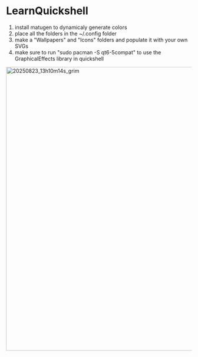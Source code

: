 # LearnQuickshell
1) install matugen to dynamicaly generate colors
2) place all the folders in the ~/.config folder
3) make a "Wallpapers" and "Icons" folders and populate it with your own SVGs
4) make sure to run "sudo pacman -S qt6-5compat" to use the GraphicalEffects library in quickshell

<img width="1366" height="768" alt="20250823_13h10m14s_grim" src="https://github.com/user-attachments/assets/dec6c51f-3faa-41d9-95f7-c9679da87d41" />
